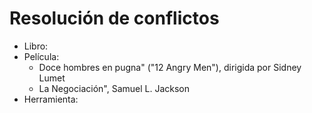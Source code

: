 # Resolución de conflictos

* Libro:
* Película:
  * Doce hombres en pugna" ("12 Angry Men"), dirigida por Sidney Lumet
  * La Negociación", Samuel L. Jackson
* Herramienta:
